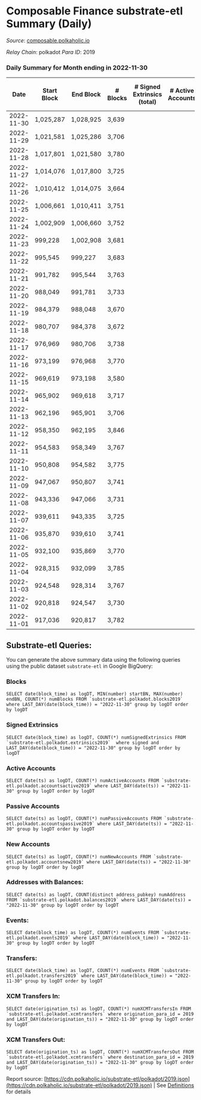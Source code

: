 # Composable Finance substrate-etl Summary (Daily)

_Source_: [composable.polkaholic.io](https://composable.polkaholic.io)

*Relay Chain*: polkadot
*Para ID*: 2019



### Daily Summary for Month ending in 2022-11-30


| Date | Start Block | End Block | # Blocks | # Signed Extrinsics (total) | # Active Accounts | # Passive | # New | # Addresses with Balances | # Events | # Transfers | # XCM Transfers In | # XCM Transfers Out | Issues | 
| ---- | ----------- | --------- | -------- | --------------------------- | ----------------- | --------- | ----- | ------------------------- | -------- | ----------- | ------------------ | ------------------- | ------ |
| 2022-11-30 | 1,025,287 | 1,028,925 | 3,639 |  |  |  |  | 7 | 7,280 |   |   |   |  |
| 2022-11-29 | 1,021,581 | 1,025,286 | 3,706 |  |  |  |  | 7 | 7,414 |   |   |   |  |
| 2022-11-28 | 1,017,801 | 1,021,580 | 3,780 |  |  |  |  | 7 | 7,562 |   |   |   |  |
| 2022-11-27 | 1,014,076 | 1,017,800 | 3,725 |  |  |  |  | 7 | 7,452 |   |   |   |  |
| 2022-11-26 | 1,010,412 | 1,014,075 | 3,664 |  |  |  |  | 7 | 7,330 |   |   |   |  |
| 2022-11-25 | 1,006,661 | 1,010,411 | 3,751 |  |  |  |  | 7 | 7,507 |   |   |   |  |
| 2022-11-24 | 1,002,909 | 1,006,660 | 3,752 |  |  |  |  | 7 | 7,506 |   |   |   |  |
| 2022-11-23 | 999,228 | 1,002,908 | 3,681 |  |  |  |  |  | 7,364 |   |   |   |  |
| 2022-11-22 | 995,545 | 999,227 | 3,683 |  |  |  |  |  | 7,368 |   |   |   |  |
| 2022-11-21 | 991,782 | 995,544 | 3,763 |  |  |  |  |  | 7,529 |   |   |   |  |
| 2022-11-20 | 988,049 | 991,781 | 3,733 |  |  |  |  |  | 7,468 |   |   |   |  |
| 2022-11-19 | 984,379 | 988,048 | 3,670 |  |  |  |  |  | 7,342 |   |   |   |  |
| 2022-11-18 | 980,707 | 984,378 | 3,672 |  |  |  |  |  | 7,346 |   |   |   |  |
| 2022-11-17 | 976,969 | 980,706 | 3,738 |  |  |  |  |  | 7,478 |   |   |   |  |
| 2022-11-16 | 973,199 | 976,968 | 3,770 |  |  |  |  | 7 | 7,542 |   |   |   |  |
| 2022-11-15 | 969,619 | 973,198 | 3,580 |  |  |  |  |  | 7,162 |   |   |   |  |
| 2022-11-14 | 965,902 | 969,618 | 3,717 |  |  |  |  |  | 7,436 |   |   |   |  |
| 2022-11-13 | 962,196 | 965,901 | 3,706 |  |  |  |  | 7 | 7,414 |   |   |   |  |
| 2022-11-12 | 958,350 | 962,195 | 3,846 |  |  |  |  |  | 7,694 |   |   |   |  |
| 2022-11-11 | 954,583 | 958,349 | 3,767 |  |  |  |  | 7 | 7,539 |   |   |   |  |
| 2022-11-10 | 950,808 | 954,582 | 3,775 |  |  |  |  | 7 | 7,552 |   |   |   |  |
| 2022-11-09 | 947,067 | 950,807 | 3,741 |  |  |  |  | 7 | 7,484 |   |   |   |  |
| 2022-11-08 | 943,336 | 947,066 | 3,731 |  |  |  |  |  | 7,464 |   |   |   |  |
| 2022-11-07 | 939,611 | 943,335 | 3,725 |  |  |  |  |  | 7,452 |   |   |   |  |
| 2022-11-06 | 935,870 | 939,610 | 3,741 |  |  |  |  |  | 7,485 |   |   |   |  |
| 2022-11-05 | 932,100 | 935,869 | 3,770 |  |  |  |  | 7 | 7,542 |   |   |   |  |
| 2022-11-04 | 928,315 | 932,099 | 3,785 |  |  |  |  | 7 | 7,572 |   |   |   |  |
| 2022-11-03 | 924,548 | 928,314 | 3,767 |  |  |  |  |  | 7,536 |   |   |   |  |
| 2022-11-02 | 920,818 | 924,547 | 3,730 |  |  |  |  | 7 | 7,462 |   |   |   |  |
| 2022-11-01 | 917,036 | 920,817 | 3,782 |  |  |  |  | 7 | 7,566 |   |   |   |  |

## Substrate-etl Queries:
You can generate the above summary data using the following queries using the public dataset `substrate-etl` in Google BigQuery:


### Blocks
```
SELECT date(block_time) as logDT, MIN(number) startBN, MAX(number) endBN, COUNT(*) numBlocks FROM `substrate-etl.polkadot.blocks2019`  where LAST_DAY(date(block_time)) = "2022-11-30" group by logDT order by logDT
```


### Signed Extrinsics
```
SELECT date(block_time) as logDT, COUNT(*) numSignedExtrinsics FROM `substrate-etl.polkadot.extrinsics2019`  where signed and LAST_DAY(date(block_time)) = "2022-11-30" group by logDT order by logDT
```


### Active Accounts
```
SELECT date(ts) as logDT, COUNT(*) numActiveAccounts FROM `substrate-etl.polkadot.accountsactive2019` where LAST_DAY(date(ts)) = "2022-11-30" group by logDT order by logDT
```


### Passive Accounts
```
SELECT date(ts) as logDT, COUNT(*) numPassiveAccounts FROM `substrate-etl.polkadot.accountspassive2019` where LAST_DAY(date(ts)) = "2022-11-30" group by logDT order by logDT
```


### New Accounts
```
SELECT date(ts) as logDT, COUNT(*) numNewAccounts FROM `substrate-etl.polkadot.accountsnew2019` where LAST_DAY(date(ts)) = "2022-11-30" group by logDT order by logDT
```


### Addresses with Balances:
```
SELECT date(ts) as logDT, COUNT(distinct address_pubkey) numAddress FROM `substrate-etl.polkadot.balances2019` where LAST_DAY(date(ts)) = "2022-11-30" group by logDT order by logDT
```


### Events:
```
SELECT date(block_time) as logDT, COUNT(*) numEvents FROM `substrate-etl.polkadot.events2019` where LAST_DAY(date(block_time)) = "2022-11-30" group by logDT order by logDT
```


### Transfers:
```
SELECT date(block_time) as logDT, COUNT(*) numEvents FROM `substrate-etl.polkadot.transfers2019` where LAST_DAY(date(block_time)) = "2022-11-30" group by logDT order by logDT
```


### XCM Transfers In:
```
SELECT date(origination_ts) as logDT, COUNT(*) numXCMTransfersIn FROM `substrate-etl.polkadot.xcmtransfers` where origination_para_id = 2019 and LAST_DAY(date(origination_ts)) = "2022-11-30" group by logDT order by logDT
```


### XCM Transfers Out:
```
SELECT date(origination_ts) as logDT, COUNT(*) numXCMTransfersOut FROM `substrate-etl.polkadot.xcmtransfers` where destination_para_id = 2019 and LAST_DAY(date(origination_ts)) = "2022-11-30" group by logDT order by logDT
```



Report source: [https://cdn.polkaholic.io/substrate-etl/polkadot/2019.json](https://cdn.polkaholic.io/substrate-etl/polkadot/2019.json) | See [Definitions](/DEFINITIONS.md) for details
